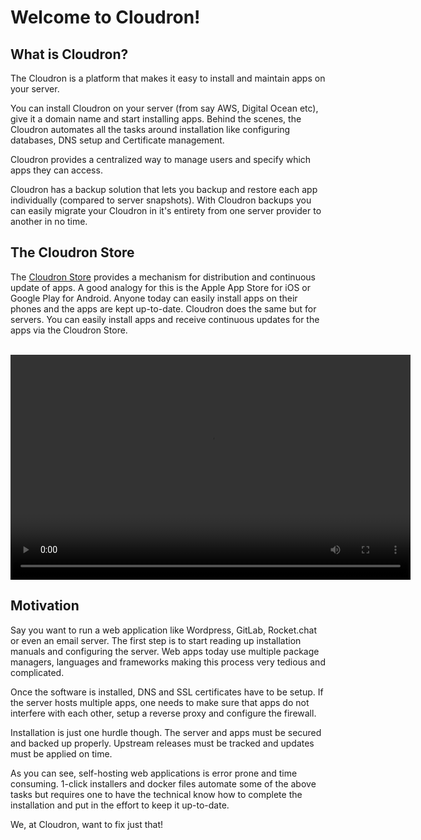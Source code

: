 # Welcome to Cloudron! 

## What is Cloudron?

The Cloudron is a platform that makes it easy to install and maintain apps on your server.

You can install Cloudron on your server (from say AWS, Digital Ocean etc), give it a domain
name and start installing apps. Behind the scenes, the Cloudron automates all the tasks around
installation like configuring databases, DNS setup and Certificate management.

Cloudron provides a centralized way to manage users and specify which apps they can access.

Cloudron has a backup solution that lets you backup and restore each app individually
(compared to server snapshots). With Cloudron backups you can easily migrate your Cloudron 
in it's entirety from one server provider to another in no time.

## The Cloudron Store

The [Cloudron Store](https://cloudron.io/appstore.html) provides a mechanism for
distribution and continuous update of apps. A good analogy for this is the Apple App Store for iOS or
Google Play for Android. Anyone today can easily install apps on their phones and the apps are kept up-to-date.
Cloudron does the same but for servers. You can easily install apps and receive continuous updates for
the apps via the Cloudron Store.

<br/>

<center>
<video width="640" height="360" controls>
  <source src="/videos/cloudron-app-install.mp4" type="video/mp4">
  Your browser does not support the video tag.
</video>
</center>

## Motivation

Say you want to run a web application like Wordpress, GitLab, Rocket.chat or even an email server.
The first step is to start reading up installation manuals and configuring the server. Web apps today
use multiple package managers, languages and frameworks making this process very tedious and complicated.

Once the software is installed, DNS and SSL certificates have to be setup. If the server hosts
multiple apps, one needs to make sure that apps do not interfere with each other, setup a
reverse proxy and configure the firewall.

Installation is just one hurdle though. The server and apps must be secured and backed up
properly. Upstream releases must be tracked and updates must be applied on time.

As you can see, self-hosting web applications is error prone and time consuming. 1-click installers
and docker files automate some of the above tasks but requires one to have the technical know how to
complete the installation and put in the effort to keep it up-to-date.

We, at Cloudron, want to fix just that!


